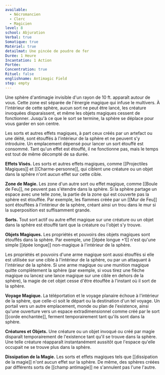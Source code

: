 ```yaml
---
available:
  - Nécromancien
  - Clerc
  - Magicien
level: 8
school: Abjuration
Verbal: true
Somatique: true
Matériel: true
detailmat: Une pincée de poudre de fer
Durée: 1 Heure
Incantation: 1 Action
Portée:
Concentration: true
Rituel: false
englishname: Antimagic Field
step: empty
---
```

Une sphère d'antimagie invisible d'un rayon de 10 ft. apparaît autour de vous. Cette zone est séparée de l'énergie magique qui infuse le multivers. À l'intérieur de cette sphère, aucun sort ne peut être lancé, les créature invoquées disparaissent, et même les objets magiques cessent de fonctionner. Jusqu'à ce que le sort se termine, la sphère se déplace pour vous garder en son centre.

Les sorts et autres effets magiques, à part ceux créés par un artefact ou une déité, sont étouffés à l'intérieur de la sphère et ne peuvent s'y introduire. Un emplacement dépensé pour lancer un sort étouffé est consommé. Tant qu'un effet est étouffé, il ne fonctionne pas, mais le temps est tout de même décompté de sa durée.

**Effets Visés.** Les sorts et autres effets magiques, comme [[Projectiles Magiques]] et [[Charme-personne]], qui ciblent une créature ou un objet dans la sphère n'ont aucun effet sur cette cible.

**Zone de Magie.** Les zone d'un autre sort ou effet magique, comme [[Boule de Feu]], ne peuvent pas s'étendre dans la sphère. Si la sphère partage un espace avec une telle zone, la partie de la zone qui est couverte pas la sphère est étouffée. Par exemple, les flammes créée par un [[Mur de Feu]] sont étouffées à l'intérieur de la sphère, créant ainsi un trou dans le mur si la superposition est suffisamment grande.

**Sorts.** Tout sort actif ou autre effet magique sur une créature ou un objet dans la sphère est étouffé tant que la créature ou l'objet s'y trouve.

**Objets Magiques.** Les propriétés et pouvoirs des objets magiques sont étouffés dans la sphère. Par exemple, une [[épée longue +1]] n'est qu'une simple [[épée longue]] non-magique à l'intérieur de la sphère.

Les propriétés et pouvoirs d'une arme magique sont aussi étouffés si elle est utilisée sur une cible à l'intérieur de la sphère, ou par un attaquant à l'intérieur de la sphère. Si une arme magique ou une munition magique quitte complètement la sphère (par exemple, si vous tirez une flèche magique ou lancez une lance magique sur une cible en dehors de la sphère), la magie de cet objet cesse d'être étouffée à l'instant où il sort de la sphère.

**Voyage Magique.** La téléportation et le voyage planaire échoue à l'intérieur de la sphère, que celle-ci soit le départ ou la destination d'un tel voyage. Un portail vers un autre emplacement, monde ou plan de l'existence, ainsi qu'une ouverture vers un espace extradimensionnel comme créé par le sort [[corde enchantée]], ferment temporairement tant qu'ils sont dans la sphère.

**Créatures et Objets.** Une créature ou un objet invoqué ou créé par magie disparaît temporairement de l'existence tant qu'il se trouve dans la sphère. Une telle créature réapparaît instantanément aussitôt que l'espace qu'elle occupait ne se trouve plus dans la sphère.

**Dissipation de la Magie.** Les sorts et effets magiques tels que [[dissipation de la magie]] n'ont aucun effet sur la sphère. De même, des sphères créées par différents sorts de [[champ antimagie]] ne s'annulent pas l'une l'autre.
